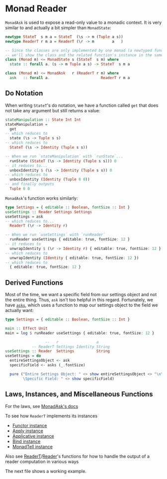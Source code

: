 # Monad Reader

`MonadAsk` is used to expose a read-only value to a monadic context. It is very similar to and actually a bit simpler than `MonadState`:
```purescript
newtype StateT  s m a = StateT  (\s -> m (Tuple a s))
newtype ReaderT r m a = ReaderT (\r -> m        a   )

-- Since the classes are only implemented by one monad (a newtyped function)
-- we'll show the class and the related function's instance in the same block:
class (Monad m) <= MonadState s (StateT  s m) where
  state :: forall a. (s -> m Tuple a s) -> StateT  s m a

class (Monad m) <= MonadAsk   r (ReaderT r m) where
  ask   :: forall a.                       ReaderT r m a
```

## Do Notation

When writing `StateT`'s do notation, we have a function called `get` that does not take any argument but still returns a value:
```purescript
stateManipulation :: State Int Int
stateManipulation =
  get
-- which reduces to
  state (\s -> Tuple s s)
-- which reduces to
  StateT (\s -> Identity (Tuple s s))

-- When we run `stateManipulation` with `runState`...
  runState (StateT (\s -> Identity (Tuple s s))) 0
-- it reduces to...
  unboxIdentity $ (\s -> Identity (Tuple s s)) 0
-- which reduces to
  unboxIdentity (Identity (Tuple 0 0))
-- and finally outputs
  Tuple 0 0
```

`MonadAsk`'s function works similarly:
```purescript
type Settings = { editable :: Boolean, fontSize :: Int }
useSettings :: Reader Settings Settings
useSettings = ask
-- which reduces to...
  ReaderT (\r -> Identity r)

-- When we run `useSettings` with `runReader`
  runReader useSettings { editable: true, fontSize: 12 }
-- it reduces to
  unwrapIdentity $ (\r -> Identity r) { editable: true, fontSize: 12 }
-- which reduces to
  unwrapIdentity (Identity { editable: true, fontSize: 12 })
-- which reduces to
  { editable: true, fontSize: 12 }
```

## Derived Functions

Most of the time, we want a specific field from our settings object and not the entire thing. Thus, `ask` isn't too helpful in this regard. Fortunately, we have [`asks`](https://pursuit.purescript.org/packages/purescript-transformers/4.1.0/docs/Control.Monad.Reader.Class#v:asks), which uses a function to map our settings object to the field we actually want:
```purescript
type Settings = { editable :: Boolean, fontSize :: Int }

main :: Effect Unit
main = log $ runReader useSettings { editable: true, fontSize: 12 }

                  --   r                 a
            -- ReaderT Settings Identity String
useSettings :: Reader  Settings          String
useSettings = do
  entireSettingsObject <- ask
  specificField <- asks (_.fontSize)

  pure ("Entire Settings Object: " <> show entireSettingsObject <> "\n\
        \Specific Field: " <> show specificField)
```

## Laws, Instances, and Miscellaneous Functions

For the laws, see [MonadAsk's docs](https://pursuit.purescript.org/packages/purescript-transformers/4.1.0/docs/Control.Monad.Reader.Class)

To see how `ReaderT` implements its instances
- [Functor instance](https://github.com/purescript/purescript-transformers/blob/v4.1.0/src/Control/Monad/Reader/Trans.purs#L50)
- [Apply instance](https://github.com/purescript/purescript-transformers/blob/v4.1.0/src/Control/Monad/Reader/Trans.purs#L53)
- [Applicative instance](https://github.com/purescript/purescript-transformers/blob/v4.1.0/src/Control/Monad/Reader/Trans.purs#L56)
- [Bind instance](https://github.com/purescript/purescript-transformers/blob/v4.1.0/src/Control/Monad/Reader/Trans.purs#L67)
- [MonadTell instance](https://github.com/purescript/purescript-transformers/blob/v4.1.0/src/Control/Monad/Reader/Trans.purs#L100)

Also see [ReaderT](https://pursuit.purescript.org/packages/purescript-transformers/4.1.0/docs/Control.Monad.Reader.Trans#t:ReaderT)/[Reader](https://pursuit.purescript.org/packages/purescript-transformers/4.1.0/docs/Control.Monad.Reader#t:Reader)'s functions for how to handle the output of a reader computation in various ways

The next file shows a working example.
